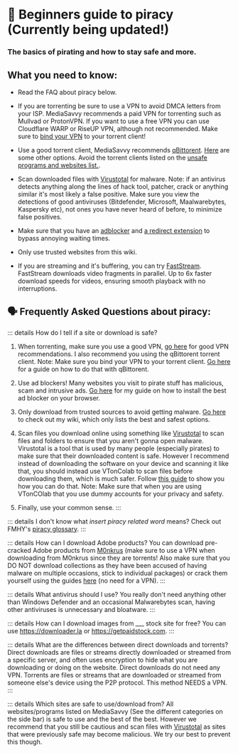 # 🚀 Beginners guide to piracy (Currently being updated!)
### The basics of pirating and how to stay safe and more.

## What you need to know:

- Read the FAQ about piracy below.

- If you are torrenting be sure to use a VPN to avoid DMCA letters from your ISP. MediaSavvy recommends a paid VPN for torrenting such as Mullvad or ProtonVPN. If you want to use a free VPN you can use Cloudflare WARP or RiseUP VPN, although not recommended. Make sure to [bind your VPN](https://www.reddit.com/r/VPNTorrents/comments/ssy8vv/guide_bind_vpn_network_interface_to_torrent/) to your torrent client!

- Use a good torrent client, MediaSavvy recommends [qBittorent](https://www.qbittorrent.org/). [Here](https://mediasavvy.pages.dev/Wiki/Torrenting.html#torrent-clients) are some other options. Avoid the torrent clients listed on the [unsafe programs and websites list.](https://mediasavvy.pages.dev/Wiki/UnsafeSites).

- Scan downloaded files with [Virustotal](https://virustotal.com) for malware. Note: if an antivirus detects anything along the lines of hack tool, patcher, crack or anything similar it's most likely a false positive. Make sure you view the detections of good antiviruses (Bitdefender, Microsoft, Maalwarebytes, Kaspersky etc), not ones you have never heard of before, to minimize false positives.

- Make sure that you have an [adblocker](https://mediasavvy.pages.dev/Wiki/Adblocking.html) and [a redirect extension](https://mediasavvy.pages.dev/Wiki/Adblocking.html#redirect-bypassers) to bypass annoying waiting times.

- Only use trusted websites from this wiki.

- If you are streaming and it's buffering, you can try [FastStream](https://FastStream.online). FastStream downloads video fragments in parallel. Up to 6x faster download speeds for videos, ensuring smooth playback with no interruptions. 

## 🗣️ Frequently Asked Questions about piracy:

::: details How do I tell if a site or download is safe? 
1. When torrenting, make sure you use a good VPN, [go here](https://www.reddit.com/r/FREEMEDIAHECKYEAH/wiki/adblock-vpn-privacy/#wiki_.25BA_vpn) for good VPN recommendations. I also recommend you using the qBittorent torrent client. Note: Make sure you bind your VPN to your torrent client. [Go here](https://rentry.org/bootyguard#3-configure-your-torrent-client) for a guide on how to do that with qBittorent.

2. Use ad blockers! Many websites you visit to pirate stuff has malicious, scam and intrusive ads. [Go here](https://mediasavvy.pages.dev/Wiki/Adblocking.html#adblockers-for-your-browser) for my guide on how to install the best ad blocker on your browser.

3. Only download from trusted sources to avoid getting malware. [Go here](https://mediasavvy.pages.dev/Wiki/) to check out my wiki, which only lists the best and safest options.

4. Scan files you download online using something like [Virustotal](https://virustotal.com) to scan files and folders to ensure that you aren't gonna open malware. Virustotal is a tool that is used by many people (especially pirates) to make sure that their downloaded content is safe. However I recommend instead of downloading the software on your device and scanning it like that, you should instead use VTonColab to scan files before downloading them, which is much safer. Follow [this guide](https://rentry.co/vtoncolab) to show you how you can do that. Note: Make sure that when you are using VTonCOlab that you use dummy accounts for your privacy and safety.

5. Finally, use your common sense.
:::

::: details I don't know what *insert piracy related word* means?
Check out FMHY's [piracy glossary](https://mediasavvy.pages.dev/Wiki/PiracyGlossary).
:::

::: details How can I download Adobe products?
You can download pre-cracked Adobe products from [M0nkrus](https://w14.monkrus.ws/) (make sure to use a VPN when downloading from M0nkrus since they are torrents! Also make sure that you DO NOT download collections as they have been accused of having malware on multiple occasions, stick to individual packages) or crack them yourself using the guides [here](https://www.reddit.com/r/GenP/wiki/index/) (no need for a VPN).
:::

::: details What antivirus should I use?
You really don't need anything other than Windows Defender and an occasional Malwarebytes scan, having other antiviruses is unnecessary and bloatware.
:::

::: details How can I download images from ___ stock site for free?
You can use https://downloader.la or https://getpaidstock.com.
:::

::: details What are the differences between direct downloads and torrents?
Direct downloads are files or streams directly downloaded or streamed from a specific server, and often uses encryption to hide what you are downloading or doing on the website. Direct downloads do not need any VPN. Torrents are files or streams that are downloaded or streamed from someone else's device using the P2P protocol. This method NEEDS a VPN.
:::

::: details Which sites are safe to use/download from?
All websites/programs listed on MediaSavvy (See the different categories on the side bar) is safe to use and the best of the best. However we recommend that you still be cautious and scan files with [Virustotal](https://virustotal.com) as sites that were previously safe may become malicious.  We try our best to prevent this though. 












